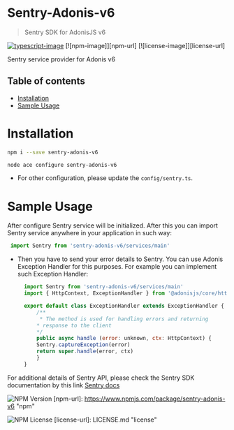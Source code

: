 
# Sentry-Adonis-v6
> Sentry SDK for AdonisJS v6

[![typescript-image]][typescript-url] [![npm-image]][npm-url] [![license-image]][license-url]

Sentry service provider for Adonis v6

<!-- START doctoc generated TOC please keep comment here to allow auto update -->
<!-- DON'T EDIT THIS SECTION, INSTEAD RE-RUN doctoc TO UPDATE -->
## Table of contents

- [Installation](#installation)
- [Sample Usage](#sample-usage)

<!-- END doctoc generated TOC please keep comment here to allow auto update -->

# Installation

```bash
npm i --save sentry-adonis-v6
```

```bash
node ace configure sentry-adonis-v6
```

* For other configuration, please update the `config/sentry.ts`.

# Sample Usage

After configure Sentry service will be initialized. After this you can import Sentry service anywhere in your application in such way:

```js
 import Sentry from 'sentry-adonis-v6/services/main'
```

* Then you have to send your error details to Sentry. You can use Adonis Exception Handler for this purposes. For example you can implement such Exception Handler:

  ```js
    import Sentry from 'sentry-adonis-v6/services/main'
    import { HttpContext, ExceptionHandler } from '@adonisjs/core/http'
  
    export default class ExceptionHandler extends ExceptionHandler {
        /**
         * The method is used for handling errors and returning
        * response to the client
        */
        public async handle (error: unknown, ctx: HttpContext) {
        Sentry.captureException(error)
        return super.handle(error, ctx)
        }
    }
  ```

For additional details of Sentry API, please check the Sentry SDK documentation by this link [Sentry docs](https://docs.sentry.io/platforms/node/?platform=node)

[typescript-image]: https://img.shields.io/badge/Typescript-294E80.svg?style=for-the-badge&logo=typescript
[typescript-url]:  "typescript"

![NPM Version](https://img.shields.io/npm/v/https%3A%2F%2Fwww.npmjs.com%2Fpackage%2Fsentry-adonis-v6)
[npm-url]: https://www.npmjs.com/package/sentry-adonis-v6 "npm"

![NPM License](https://img.shields.io/npm/l/https%3A%2F%2Fwww.npmjs.com%2Fpackage%2Fsentry-adonis-v6)
[license-url]: LICENSE.md "license"